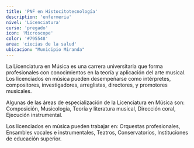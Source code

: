 ```yaml
---
title: 'PNF en Histocitotecnología'
description: 'enfermeria'
nivel: 'Licenciatura'
curso: 'pregado'
icon: 'Microscope'
color: '#795548'
area: 'ciecias de la salud'
ubicacion: "Municipio Miranda"
---
```



La Licenciatura en Música es una carrera universitaria que forma profesionales con conocimientos en la teoría y aplicación del arte musical. Los licenciados en música pueden desempeñarse como intérpretes, compositores, investigadores, arreglistas, directores, y promotores musicales. 

Algunas de las áreas de especialización de la Licenciatura en Música son: Composición, Musicología, Teoría y literatura musical, Dirección coral, Ejecución instrumental. 

Los licenciados en música pueden trabajar en: Orquestas profesionales, Ensambles vocales e instrumentales, Teatros, Conservatorios, Instituciones de educación superior. 


